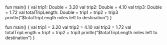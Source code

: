 fun main() {
    val trip1: Double = 3.20
    val trip2: Double = 4.10
    val trip3: Double = 1.72
    val totalTripLength: Double = trip1 + trip2 + trip3
    println("$totalTripLength miles left to destination")
}




fun main() {
    val trip1 = 3.20
    val trip2 = 4.10
    val trip3 = 1.72
    val totalTripLength = trip1 + trip2 + trip3
    println("$totalTripLength miles left to destination")
}
